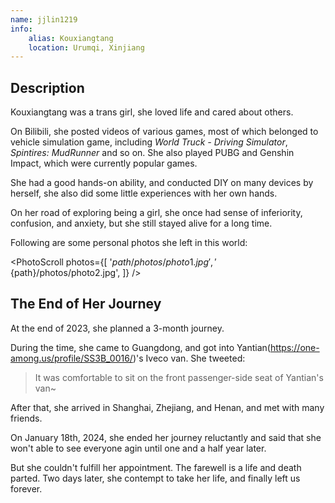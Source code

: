 ```yaml
---
name: jjlin1219
info:
    alias: Kouxiangtang
    location: Urumqi, Xinjiang
---
```


## Description

Kouxiangtang was a trans girl, she loved life and cared about others.

On Bilibili, she posted videos of various games, most of which belonged to vehicle simulation game, including *World Truck - Driving Simulator*, *Spintires: MudRunner* and so on.
She also played PUBG and Genshin Impact, which were currently popular games.

She had a good hands-on ability, and conducted DIY on many devices by herself,
she also did some little experiences with her own hands.

On her road of exploring being a girl, she once had sense of inferiority, confusion, and anxiety, but she still stayed alive for a long time.

Following are some personal photos she left in this world:

<PhotoScroll photos={[
    '${path}/photos/photo1.jpg',
    '${path}/photos/photo2.jpg',
]} />

## The End of Her Journey

At the end of 2023, she planned a 3-month journey.

During the time, she came to Guangdong, and got into Yantian(https://one-among.us/profile/SS3B_0016/)'s Iveco van. She tweeted:

> It was comfortable to sit on the front passenger-side seat of Yantian's van~

After that, she arrived in Shanghai, Zhejiang, and Henan, and met with many friends.

On January 18th, 2024, she ended her journey reluctantly and said that she won't able to see everyone agin until one and a half year later. 

But she couldn't fulfill her appointment. 
The farewell is a life and death parted. Two days later, she contempt to take her life, and finally left us forever.